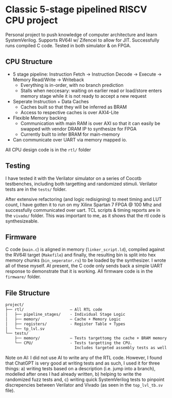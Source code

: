 # Classic 5-stage pipelined RISCV CPU project
Personal project to push knowledge of computer architecture and learn SystemVerilog. Supports RV64I w/ Zifencei to allow for JIT. Successfully runs compiled C code. Tested in both simulator & on FPGA.

## CPU Structure
* 5 stage pipeline: Instruction Fetch -> Instruction Decode -> Execute -> Memory Read/Write -> Writeback
  - Everything is in-order, with no branch prediction
  - Stalls when neccesary: waiting on earlier read or load/store enters memory stage while it is not ready to accept a new request
* Seperate Instruction + Data Caches
  - Caches built so that they will be inferred as BRAM
  - Access to respective caches is over AXI4-Lite
* Flexible Memory backing  
  - Communication with main RAM is over AXI so that it can easily be swapped with vendor DRAM IP to synthesize for FPGA
  - Currently built to infer BRAM for main-memory
* Can communicate over UART via memory mapped io.
 
All CPU design code is in the `rtl/` folder

## Testing
I have tested it with the Verilator simulator on a series of Cocotb testbenches, including both targetting and randomized stimuli. Verilator tests are in the `tests/` folder.

After extensive refactoring (and logic redisigning) to meet timing and LUT count, I have gotten it to run on my Xilinx Spartan 7 FPGA @ 100 Mhz and successfully communicated over uart. TCL scripts & timing reports are in the `vivado/` folder. This was important to me, as it shows that the rtl code is synthesizeable.

## Firmware
C code (`main.c`) is aligned in memory (`linker_script.ld`), compiled against the RV64I target (`Makefile`) and finally, the resulting bin is split into hex memory chunks (`bin_seperator.rs`) to be loaded by the synthesizer. I wrote all of these myself. At present, the C code only sends back a simple UART response to demonstrate that it is working.
All firmware code is in the `firmware/` folder.

## File Structure
```markdown
project/
├── rtl/                    — All RTL code
│   ├── pipeline_stages/    - Individual Stage Logic
│   ├── memory/             — Cache + Memory Logic
│   ├── registers/          - Register Table + Types
│   └── tp_lvl.sv
└── tests/
    ├── memory/             — Tests targettomg the cache + BRAM memory store
    └── CPU/                - Tests targetting the CPU.
                              Includes targeted assembly tests as well as randomized tests.
```
Note on AI: I did not use AI to write any of the RTL code. However, I found that ChatGPT is very good at writing tests and as such, I used it for three things:
a) writing tests based on a description (i.e. jump into a branch), modelled after ones I had already written,
b) helping to write the randomized fuzz tests and,
c) writing quick SystemVerilog tests to pinpoint discrepencies between Verilator and Vivado (as seen in the `top_lvl_tb.sv` file).
